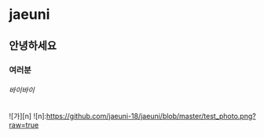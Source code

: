 # jaeuni  
## 안녕하세요  
### 여러분  
###### 바이바이
![가][n]
![n]:https://github.com/jaeuni-18/jaeuni/blob/master/test_photo.png?raw=true
